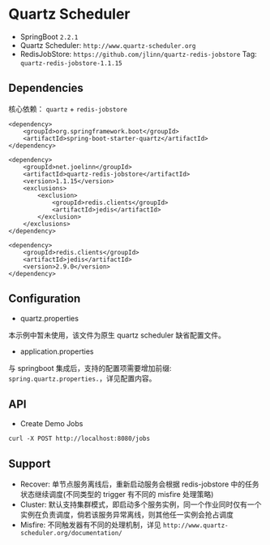 # Quartz Scheduler

- SpringBoot `2.2.1`
- Quartz Scheduler: `http://www.quartz-scheduler.org`
- RedisJobStore: `https://github.com/jlinn/quartz-redis-jobstore` Tag: `quartz-redis-jobstore-1.1.15`

## Dependencies

核心依赖： `quartz` + `redis-jobstore`

```
<dependency>
    <groupId>org.springframework.boot</groupId>
    <artifactId>spring-boot-starter-quartz</artifactId>
</dependency>

<dependency>
    <groupId>net.joelinn</groupId>
    <artifactId>quartz-redis-jobstore</artifactId>
    <version>1.1.15</version>
    <exclusions>
        <exclusion>
            <groupId>redis.clients</groupId>
            <artifactId>jedis</artifactId>
        </exclusion>
    </exclusions>
</dependency>

<dependency>
    <groupId>redis.clients</groupId>
    <artifactId>jedis</artifactId>
    <version>2.9.0</version>
</dependency>
```

## Configuration

- quartz.properties 

本示例中暂未使用，该文件为原生 quartz scheduler 缺省配置文件。

- application.properties

与 springboot 集成后，支持的配置项需要增加前缀: `spring.quartz.properties.`，详见配置内容。

## API

- Create Demo Jobs

`curl -X POST http://localhost:8080/jobs `

## Support

- Recover: 单节点服务离线后，重新启动服务会根据 redis-jobstore 中的任务状态继续调度(不同类型的 trigger 有不同的 misfire 处理策略)
- Cluster: 默认支持集群模式，即启动多个服务实例，同一个作业同时仅有一个实例在负责调度，倘若该服务异常离线，则其他任一实例会抢占调度
- Misfire: 不同触发器有不同的处理机制，详见 `http://www.quartz-scheduler.org/documentation/`